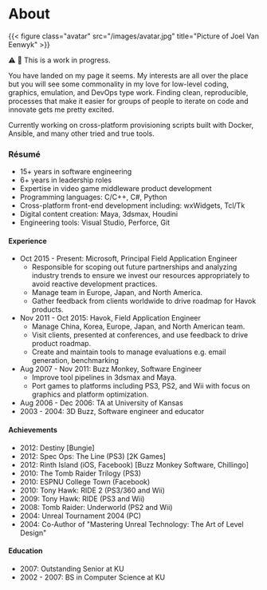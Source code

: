 # About

{{< figure class="avatar" src="/images/avatar.jpg" title="Picture of Joel Van Eenwyk" >}}

⚠ 🚧 This is a work in progress.

You have landed on my page it seems. My interests are all over the place but you will see some commonality in my love for low-level coding, graphics, emulation, and DevOps type work. Finding clean, reproducible, processes that make it easier for groups of people to iterate on code and innovate gets me pretty excited.

Currently working on cross-platform provisioning scripts built with Docker, Ansible, and many other tried and true tools.

### Résumé

-   15+ years in software engineering
-   6+ years in leadership roles
-   Expertise in video game middleware product development
-   Programming languages: C/C++, C#, Python
-   Cross-platform front-end development including: wxWidgets, Tcl/Tk
-   Digital content creation: Maya, 3dsmax, Houdini
-   Engineering tools: Visual Studio, Perforce, Git

#### Experience

-   Oct 2015 - Present: Microsoft, Principal Field Application Engineer
    -   Responsible for scoping out future partnerships and analyzing industry trends to ensure we invest our resources appropriately to avoid reactive development practices.
    -   Manage team in Europe, Japan, and North America.
    -   Gather feedback from clients worldwide to drive roadmap for Havok products.
-   Nov 2011 - Oct 2015: Havok, Field Application Engineer
    -   Manage China, Korea, Europe, Japan, and North American team.
    -   Visit clients, presented at conferences, and use feedback to drive product roadmap.
    -   Create and maintain tools to manage evaluations e.g. email generation, benchmarking
-   Aug 2007 - Nov 2011: Buzz Monkey, Software Engineer
    -   Improve tool pipelines in 3dsmax and Maya.
    -   Port games to platforms including PS3, PS2, and Wii with focus on graphics and platform optimization.
-   Aug 2006 - Dec 2006: TA at University of Kansas
-   2003 - 2004: 3D Buzz, Software engineer and educator

#### Achievements

-   2012: Destiny [Bungie]
-   2012: Spec Ops: The Line (PS3) [2K Games]
-   2012: Rinth Island (iOS, Facebook) [Buzz Monkey Software, Chillingo]
-   2010: The Tomb Raider Trilogy (PS3)
-   2010: ESPNU College Town (Facebook)
-   2010: Tony Hawk: RIDE 2 (PS3/360 and Wii)
-   2009: Tony Hawk: RIDE (PS3 and Wii)
-   2008: Tomb Raider: Underworld (PS2 and Wii)
-   2004: Unreal Tournament 2004 (PC)
-   2004: Co-Author of "Mastering Unreal Technology: The Art of Level Design"

#### Education

-   2007: Outstanding Senior at KU
-   2002 - 2007: BS in Computer Science at KU
